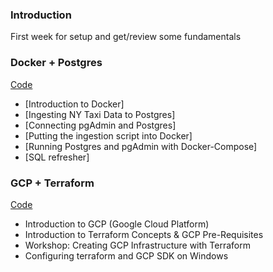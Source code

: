 ### Introduction

First week for setup and get/review some fundamentals 

### Docker + Postgres

[Code](2_docker_sql)

* [Introduction to Docker]
* [Ingesting NY Taxi Data to Postgres]
* [Connecting pgAdmin and Postgres]
* [Putting the ingestion script into Docker]
* [Running Postgres and pgAdmin with Docker-Compose]
* [SQL refresher]

### GCP + Terraform

[Code](1_terraform_gcp)

* Introduction to GCP (Google Cloud Platform)
* Introduction to Terraform Concepts & GCP Pre-Requisites
* Workshop: Creating GCP Infrastructure with Terraform
* Configuring terraform and GCP SDK on Windows

